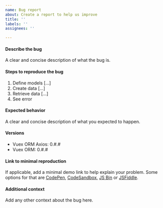 ```yaml
---
name: Bug report
about: Create a report to help us improve
title: ''
labels: ''
assignees: ''

---
```


#### Describe the bug

A clear and concise description of what the bug is.

#### Steps to reproduce the bug

1. Define models [...]
2. Create data [...]
3. Retrieve data [...]
4. See error

#### Expected behavior

A clear and concise description of what you expected to happen.

#### Versions

- Vuex ORM Axios: 0.#.#
- Vuex ORM: 0.#.#

#### Link to minimal reproduction

If applicable, add a minimal demo link to help explain your problem. Some options for that are [CodePen](https://codepen.io/), [CodeSandbox](https://codesandbox.io/), [JS Bin](https://jsbin.com/) or [JSFiddle](https://jsfiddle.net/).

#### Additional context

Add any other context about the bug here.
